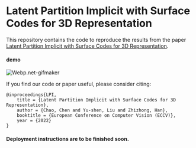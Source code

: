 # Latent Partition Implicit with Surface Codes for 3D Representation

This repository contains the code to reproduce the results from the paper [Latent Partition Implicit with Surface Codes for 3D Representation]().

#### demo

<img src="img/LPI.gif" alt="Webp.net-gifmaker" style="zoom:100%;" />

If you find our code or paper useful, please consider citing:

    @inproceedings{LPI,
        title = {Latent Partition Implicit with Surface Codes for 3D Representation},
        author = {Chao, Chen and Yu-shen, Liu and Zhizhong, Han},
        booktitle = {European Conference on Computer Vision (ECCV)},
        year = {2022}
    }

#### Deployment instructions are to be finished soon.

